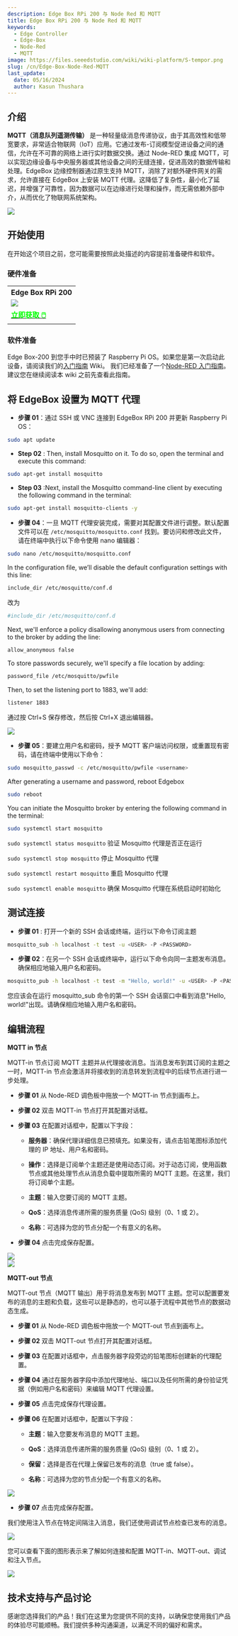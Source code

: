```yaml
---
description: Edge Box RPi 200 与 Node Red 和 MQTT
title: Edge Box RPi 200 与 Node Red 和 MQTT
keywords:
  - Edge Controller
  - Edge-Box
  - Node-Red
  - MQTT
image: https://files.seeedstudio.com/wiki/wiki-platform/S-tempor.png
slug: /cn/Edge-Box-Node-Red-MQTT
last_update:
  date: 05/16/2024
  author: Kasun Thushara
---
```


## 介绍

**MQTT（消息队列遥测传输）** 是一种轻量级消息传递协议，由于其高效性和低带宽要求，非常适合物联网（IoT）应用。它通过发布-订阅模型促进设备之间的通信，允许在不可靠的网络上进行实时数据交换。通过 Node-RED 集成 MQTT，可以实现边缘设备与中央服务器或其他设备之间的无缝连接，促进高效的数据传输和处理。EdgeBox 边缘控制器通过原生支持 MQTT，消除了对额外硬件网关的需求，允许直接在 EdgeBox 上安装 MQTT 代理。这降低了复杂性，最小化了延迟，并增强了可靠性，因为数据可以在边缘进行处理和操作，而无需依赖外部中介，从而优化了物联网系统架构。

<div style={{textAlign:'center'}}><img src="https://files.seeedstudio.com/wiki/Edge_Box/nodered/noderedmqtt.png" style={{width:800, height:'auto'}}/></div>

## 开始使用

在开始这个项目之前，您可能需要按照此处描述的内容提前准备硬件和软件。

### 硬件准备

<div class="table-center">
 <table class="table-nobg">
    <tr class="table-trnobg">
      <th class="table-trnobg">Edge Box RPi 200</th>
  </tr>
    <tr class="table-trnobg"></tr>
  <tr class="table-trnobg">
   <td class="table-trnobg"><div style={{textAlign:'center'}}><img src="https://media-cdn.seeedstudio.com/media/catalog/product/cache/bb49d3ec4ee05b6f018e93f896b8a25d/1/-/1-102991599_edgebox-rpi-200-first.jpg" style={{width:300, height:'auto'}}/></div></td>
  </tr>
    <tr class="table-trnobg"></tr>
  <tr class="table-trnobg">
   <td class="table-trnobg"><div class="get_one_now_container" style={{textAlign: 'center'}}><a class="get_one_now_item" href="https://www.seeedstudio.com/EdgeBox-RPi-200-CM4104016-p-5486.html" target="_blank">
              <strong><span><font color={'FFFFFF'} size={"4"}> 立即获取 🖱️</font></span></strong>
          </a></div></td>
        </tr>
    </table>
</div>

### 软件准备

Edge Box-200 到您手中时已预装了 Raspberry Pi OS。如果您是第一次启动此设备，请阅读我们的[入门指南](https://wiki.seeedstudio.com/Edge_Box_introduction/) Wiki。
我们已经准备了一个[Node-RED 入门指南](https://wiki.seeedstudio.com/Edge-Box-Getting-Started-with-Node-Red/)。建议您在继续阅读本 wiki 之前先查看此指南。

## 将 EdgeBox 设置为 MQTT 代理

- **步骤 01**：通过 SSH 或 VNC 连接到 EdgeBox RPi 200 并更新 Raspberry Pi OS：

```sh
sudo apt update
```

- **Step 02** : Then, install Mosquitto on it. To do so, open the terminal and execute this command:

```sh
sudo apt-get install mosquitto 
```

- **Step 03** :Next, install the Mosquitto command-line client by executing the following command in the terminal:

```sh
sudo apt-get install mosquitto-clients -y
```

- **步骤 04**：一旦 MQTT 代理安装完成，需要对其配置文件进行调整。默认配置文件可以在 `/etc/mosquitto/mosquitto.conf` 找到。要访问和修改此文件，请在终端中执行以下命令使用 nano 编辑器：

```sh
sudo nano /etc/mosquitto/mosquitto.conf
```

In the configuration file, we’ll disable the default configuration settings with this line:

```sh
include_dir /etc/mosquitto/conf.d
```

改为

```sh
#include_dir /etc/mosquitto/conf.d
```

Next, we'll enforce a policy disallowing anonymous users from connecting to the broker by adding the line:

```sh
allow_anonymous false
```

To store passwords securely, we'll specify a file location by adding:

```sh
password_file /etc/mosquitto/pwfile
```

Then, to set the listening port to 1883, we'll add:

```sh
listener 1883
```

通过按 Ctrl+S 保存修改，然后按 Ctrl+X 退出编辑器。

<div style={{textAlign:'center'}}><img src="https://files.seeedstudio.com/wiki/Edge_Box/nodered/mqttconfig.PNG" style={{width:800, height:'auto'}}/></div>

- **步骤 05**：要建立用户名和密码，授予 MQTT 客户端访问权限，或重置现有密码，请在终端中使用以下命令：

```sh
sudo mosquitto_passwd -c /etc/mosquitto/pwfile <username>
```

After generating a username and password, reboot Edgebox

```sh
sudo reboot
```

You can initiate the Mosquitto broker by entering the following command in the terminal:

```sh
sudo systemctl start mosquitto
```

`sudo systemctl status mosquitto`   验证 Mosquitto 代理是否正在运行

`sudo systemctl stop mosquitto`     停止 Mosquitto 代理

`sudo systemctl restart mosquitto`  重启 Mosquitto 代理

`sudo systemctl enable mosquitto`   确保 Mosquitto 代理在系统启动时初始化

## 测试连接

- **步骤 01** : 打开一个新的 SSH 会话或终端，运行以下命令订阅主题

```sh
mosquitto_sub -h localhost -t test -u <USER> -P <PASSWORD>
```

- **步骤 02**：在另一个 SSH 会话或终端中，运行以下命令向同一主题发布消息。确保相应地输入用户名和密码。

```sh
mosquitto_pub -h localhost -t test -m "Hello, world!" -u <USER> -P <PASSWORD>
```

您应该会在运行 mosquitto_sub 命令的第一个 SSH 会话窗口中看到消息"Hello, world!"出现。请确保相应地输入用户名和密码。

## 编辑流程

**MQTT in 节点**

MQTT-in 节点订阅 MQTT 主题并从代理接收消息。当消息发布到其订阅的主题之一时，MQTT-in 节点会激活并将接收到的消息转发到流程中的后续节点进行进一步处理。

- **步骤 01** 从 Node-RED 调色板中拖放一个 MQTT-in 节点到画布上。
- **步骤 02** 双击 MQTT-in 节点打开其配置对话框。
- **步骤 03** 在配置对话框中，配置以下字段：
  - **服务器**：确保代理详细信息已预填充。如果没有，请点击铅笔图标添加代理的 IP 地址、用户名和密码。

  - **操作**：选择是订阅单个主题还是使用动态订阅。对于动态订阅，使用函数节点或其他处理节点从消息负载中提取所需的 MQTT 主题。在这里，我们将订阅单个主题。
  - **主题**：输入您要订阅的 MQTT 主题。
  - **QoS**：选择消息传递所需的服务质量 (QoS) 级别（0、1 或 2）。
  - **名称**：可选择为您的节点分配一个有意义的名称。

- **步骤 04** 点击完成保存配置。

<div style={{textAlign:'center'}}><img src="https://files.seeedstudio.com/wiki/Edge_Box/nodered/connection.PNG" style={{width:600, height:'auto'}}/></div>

<div style={{textAlign:'center'}}><img src="https://files.seeedstudio.com/wiki/Edge_Box/nodered/mqttin.PNG" style={{width:600, height:'auto'}}/></div>

**MQTT-out 节点**

MQTT-out 节点（MQTT 输出）用于将消息发布到 MQTT 主题。您可以配置要发布的消息的主题和负载，这些可以是静态的，也可以基于流程中其他节点的数据动态生成。

- **步骤 01** 从 Node-RED 调色板中拖放一个 MQTT-out 节点到画布上。

- **步骤 02** 双击 MQTT-out 节点打开其配置对话框。

- **步骤 03** 在配置对话框中，点击服务器字段旁边的铅笔图标创建新的代理配置。

- **步骤 04** 通过在服务器字段中添加代理地址、端口以及任何所需的身份验证凭据（例如用户名和密码）来编辑 MQTT 代理设置。

- **步骤 05** 点击完成保存代理设置。

- **步骤 06** 在配置对话框中，配置以下字段：

  - **主题**：输入您要发布消息的 MQTT 主题。

  - **QoS**：选择消息传递所需的服务质量 (QoS) 级别（0、1 或 2）。

  - **保留**：选择是否在代理上保留已发布的消息（true 或 false）。

  - **名称**：可选择为您的节点分配一个有意义的名称。

<div style={{textAlign:'center'}}><img src="https://files.seeedstudio.com/wiki/Edge_Box/nodered/mqttout.PNG" style={{width:600, height:'auto'}}/></div>

- **步骤 07** 点击完成保存配置。

我们使用注入节点在特定间隔注入消息，我们还使用调试节点检查已发布的消息。

<div style={{textAlign:'center'}}><img src="https://files.seeedstudio.com/wiki/Edge_Box/nodered/debugnode.PNG" style={{width:600, height:'auto'}}/></div>

您可以查看下面的图形表示来了解如何连接和配置 MQTT-in、MQTT-out、调试和注入节点。

<div style={{textAlign:'center'}}><img src="https://files.seeedstudio.com/wiki/Edge_Box/nodered/mqtt-edgebox.gif" style={{width:800, height:'auto'}}/></div>

## 技术支持与产品讨论

感谢您选择我们的产品！我们在这里为您提供不同的支持，以确保您使用我们产品的体验尽可能顺畅。我们提供多种沟通渠道，以满足不同的偏好和需求。

<div class="button_tech_support_container">
<a href="https://forum.seeedstudio.com/" class="button_forum"></a>
<a href="https://www.seeedstudio.com/contacts" class="button_email"></a>
</div>

<div class="button_tech_support_container">
<a href="https://discord.gg/eWkprNDMU7" class="button_discord"></a>
<a href="https://github.com/Seeed-Studio/wiki-documents/discussions/69" class="button_discussion"></a>
</div>
